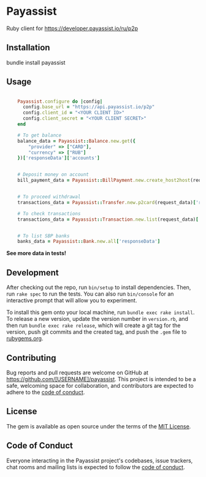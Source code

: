 # Payassist

Ruby client for https://developer.payassist.io/ru/p2p

## Installation

bundle install payassist

## Usage

```ruby

    Payassist.configure do |config|
      config.base_url = "https://api.payassist.io/p2p"
      config.client_id = "<YOUR CLIENT ID>"
      config.client_secret = "<YOUR CLIENT SECRET>"
    end

    # To get balance
    balance_data = Payassist::Balance.new.get({
        "provider" => ["CARD"],
        "currency" => ["RUB"]
    })['responseData']['accounts']


    # Deposit money on account
    bill_payment_data = Payassist::BillPayment.new.create_host2host(request_data)['responseData']


    # To proceed withdrawal
    transactions_data = Payassist::Transfer.new.p2card(request_data)['responseData']

    # To check transactions
    transactions_data = Payassist::Transaction.new.list(request_data)['responseData']


    # To list SBP banks
    banks_data = Payassist::Bank.new.all['responseData']

```
**See more data in tests!**

## Development

After checking out the repo, run `bin/setup` to install dependencies. Then, run `rake spec` to run the tests. You can also run `bin/console` for an interactive prompt that will allow you to experiment.

To install this gem onto your local machine, run `bundle exec rake install`. To release a new version, update the version number in `version.rb`, and then run `bundle exec rake release`, which will create a git tag for the version, push git commits and the created tag, and push the `.gem` file to [rubygems.org](https://rubygems.org).

## Contributing

Bug reports and pull requests are welcome on GitHub at https://github.com/[USERNAME]/payassist. This project is intended to be a safe, welcoming space for collaboration, and contributors are expected to adhere to the [code of conduct](https://github.com/[USERNAME]/payassist/blob/main/CODE_OF_CONDUCT.md).

## License

The gem is available as open source under the terms of the [MIT License](https://opensource.org/licenses/MIT).

## Code of Conduct

Everyone interacting in the Payassist project's codebases, issue trackers, chat rooms and mailing lists is expected to follow the [code of conduct](https://github.com/[USERNAME]/payassist/blob/main/CODE_OF_CONDUCT.md).

